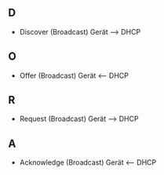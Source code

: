 ## D
- Discover (Broadcast) Gerät --> DHCP

## O
- Offer (Broadcast) Gerät <-- DHCP

## R
- Request (Broadcast) Gerät --> DHCP

## A
- Acknowledge (Broadcast) Gerät <-- DHCP